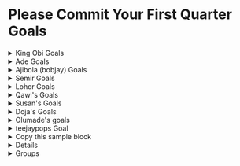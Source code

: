 # Please Commit Your First Quarter Goals

<details>
  <summary> King Obi Goals </summary>

  ---
  1. [Python Crash Course by Eric Matthes](https://www.amazon.com/Python-Crash-Course-2nd-Edition/dp/1593279280)
  - [Current Working] (https://github.com/King-Ob/2025_PCC)
  - 4-6 chapter per week
  - Why this book? It’s beginner-friendly and focuses on foundational programming skills in Python.
  - Project: Build a Movie Recommendation Tracker:
    - Use Python to store movie titles, genres, and ratings in a dictionary.
    - Allow users to input their favorite genres and output recommended movies from your list.

  2. [Automate the Boring Stuff with Python by Al Sweigart](https://automatetheboringstuff.com/)
  - Why this book? It introduces real-world problem-solving with Python.
  - Project: Create a Netflix Watch History Analyzer:
    - Scrape or analyze a CSV file containing movie-watching history.
    - Summarize stats like total watch time, favorite genres, and the number of movies watched per month.

</details>


<details>
  <summary> Ade Goals </summary>

---
Jan
- Python Advanced Data Structures  ✅
- Github Actions with terraform deployment ✅
- Apache Kafka (In-progress)
- Databricks Secrets scope

Feb
- Complete ETL Project end to end
- AWS Lambda - step functions
- AWS EMR from scratch

Mar (Visualization Month)
- https://6sense.com/tech/data-visualization/amazon-quicksight-market-share
- AWS QuickSight
- PowerBI
- Tableau

</details>

<details>

  <summary> Ajibola (bobjay) Goals </summary>
  
---
Certified Kubernetes Administrator

Jan 

- Introduction
- Core Concepts
- Scheduling
- Logging & Monitoring
- App Lifecycle Management

Feb

- Cluster Maintenance
- Security
- Storage

March

- Networking
- Design and Install a Kubernetes Cluster
- Install "Kubernetes the Kubeadm Way"
- Troubleshooting
- Mock Exams
- CKA Certification Exam

</details>


<details>

  <summary> Semir Goals </summary>
  
### CompTia Security+ Certification
---
Jan
- Risk Management
- Foundations of Cryptography
- Physical Security
- Identity and Account Management
- Tools of Trade

Feb
- Securing Individual Systems
- Securing the basic LAN
- Securing the wireless LANs
- Securing Virtual and Cloud Environments
- Securing Dedicated and Mobile Systems

March
- Secure Protocols and Applications
- Testing Infrastructure
- Business Security Impact
- Dealing with Incidents
- Practice Exams
- CompTia Security+ Exam
</details>


<details>

  <summary> Lohor Goals </summary>
  
---

  <p> 
  Kubestonaut <br>
  Comptia Security+<br>
  Improve Python Skillset<br>
  </p>



Q1
- Jan: Comptia Security+ Cert (exam on the 2nd of FEB)
- Feb: CKA Certification (exam not scheduled)
- Read Automate the boring stuff with python
- April: CKAD Certification

Q2
- May: KCNA Certification
- June-July: CKS Certification
- August: KCSA Certification

</details>

<details>

  <summary> Qawi's Goals </summary>
  
---

  <p> 
  Improve Front-end skills and learn Backend technologies<br>
  Improve Python skillset<br>
  Do more DSAs and Leetcode<br>
  </p>



Q1
- Jan: Learn and practice DSAs more, Work on a full-stack web app without the use of any BAAS
- Feb: Build a really simple CRUD application with Python
- Read Automate the boring stuff with python
- March:  Land an SE internship role 
</details>



<details>

  <summary> Susan's Goals </summary>
  
### Microsoft SCCM
---

Q1
- Complete the Udemy SCCM training course; https://www.udemy.com/share/101z2m3@F6DyU8JIyoP07gEU_U-ySRxXxVxs7QoKpNDrmkudZWFKuQG7TIDj5q92DvNcB-0F/
- Complete the PluralSight SCCM training course; https://app.pluralsight.com/paths/skills/microsoft-endpoint-manager-a-comprehensive-guide-to-mecm-and-intune

Task 1
- Complete Section 6; Deploying the SCCM Client {Udemy}
- Complete Section 3; Microsoft Endpoint Manager: Deploy MECM Clients {PluralSight}
 
</details>

<details>

  <summary> Doja's Goals </summary>
  
---

Q1
- Python refresh using Python Crash Course by Eric Matthes
- SQL refresh using SQL in 10mins by Ben Forta
- Pyspark Refresh using Big Data Analytics with Spark by Mohammed Guller

</details>

<details>

  <summary> Olumade's goals </summary>
  
---


Q1
  [Automate the Boring Stuff with Python by Al Sweigart](https://automatetheboringstuff.com/)
  - Why this book? It introduces real-world problem-solving with Python.
  - Project: Create a Football History Analyzer:
    - Scrape or analyze a CSV file containing historical football.
    - API endpoint to analyze information(curl)
</details>


<details>

  <summary> teejaypops Goal </summary>
  
---
Q1
- Complete 1/2 of SYO 701 
- Set up a lab.
- Practice & understand security measures" i.e honeynets, honeypots, etc.  
</details>

<details>

  <summary> Copy this sample block </summary>
  
---

  <p> 
  Duplicate this sample block from details tag opening to details tag closing <br>
  Add your name in the summary <br>
  Add your goals in the body <br>
  </p>



Q1
- Goal A
- Goal B
- Goal C
</details>


<details>

summary> Emmanuel</summary>
  
---

  <p> 
   <br>
  Add your name in the summary <br>
  Add your goals in the body <br>
  </p>



Q1
- Complete my six month probation period successfully.
- Learn indepth AWS cloud services as I transition from Azure Cloud
- Write GCP Data Engineering Certification
- Complete my Python and Advance SQL and AWS Data Engineering (Glue,EMR, Kinesis, Lambda, Redshift, Athena) courses on Udemy 
</details>


<details>

---

  <summary> Groups </summary>
  Python
  <ul>
    <li>Edoboye</li>
    <li>Ade</li>
    <li>Qawi</li>
  </ul>

  K8S
  <ul>
    <li>Person1</li>
    <li>Person2</li>
    <li>Person3</li>
  </ul>

  Cyber Security
   <ul>
    <li>Person1</li>
    <li>Person2</li>
    <li>Person3</li>
  </ul>

</details>
